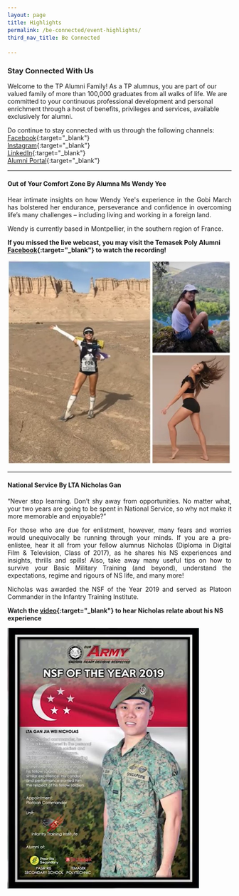 ```yaml
---
layout: page
title: Highlights
permalink: /be-connected/event-highlights/
third_nav_title: Be Connected

---
```


### Stay Connected With Us

Welcome to the TP Alumni Family! As a TP alumnus, you are part of our valued family of more than 100,000 graduates from all walks of life. We are committed to your continuous professional development and personal enrichment through a host of benefits, privileges and services, available exclusively for alumni.

Do continue to stay connected with us through the following channels:<br>
[Facebook](https://www.facebook.com/temasekpolyalumni){:target="_blank"}<br>
[Instagram](https://www.instagram.com/temasekpolyalumni/){:target="_blank"}<br>
[LinkedIn](https://www.linkedin.com/school/temasek-polytechnic/mycompany/){:target="_blank"}<br>
[Alumni Portal](https://www.tp.edu.sg/alumni){:target="_blank"}<br>

---

#### Out of Your Comfort Zone By Alumna Ms Wendy Yee ####
<div style="text-align: justify">
    <p>
Hear intimate insights on how Wendy Yee's experience in the Gobi March has bolstered her endurance, perseverance and confidence in overcoming life’s many challenges – including living and working in a foreign land. 
    </p>
    <p>
Wendy is currently based in Montpellier, in the southern region of France.
    </p>
</div>

**If you missed the live webcast, you may visit the Temasek Poly Alumni [Facebook](https://www.facebook.com/314916878569344/videos/622083055101219){:target="_blank"} to watch the recording!**

![Out of Your Comfort Zone](/images/BeConnected_OutofComfort_Wendy.JPG)

---
#### National Service By LTA Nicholas Gan ####
<div style="text-align: justify">
    <p>
“Never stop learning. Don’t shy away from opportunities. No matter what, your two years are going to be spent in National Service, so why not make it more memorable and enjoyable?” 
     </p>
    <p>
For those who are due for enlistment, however, many fears and worries would unequivocally be running through your minds. If you are a pre-enlistee, hear it all from your fellow alumnus Nicholas (Diploma in Digital Film & Television, Class of 2017), as he shares his NS experiences and insights, thrills and spills! Also, take away many useful tips on how to survive your Basic Military Training (and beyond), understand the expectations, regime and rigours of NS life, and many more!
    </p>
    <p>
Nicholas was awarded the NSF of the Year 2019 and served as Platoon Commander in the Infantry Training Institute.  
    </p>
</div>

**Watch the [video](https://www.facebook.com/watch/?v=1190947567933381&extid=qpzqHagoFYC7JSF3){:target="_blank"} to hear Nicholas relate about his NS experience**

![NSF Video](/images/BeConnected_NSF.JPG)
